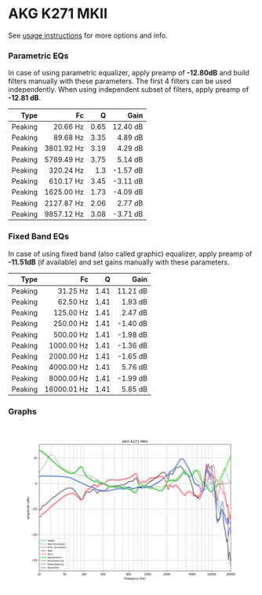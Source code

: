 # AKG K271 MKII
See [usage instructions](https://github.com/jaakkopasanen/AutoEq#usage) for more options and info.

### Parametric EQs
In case of using parametric equalizer, apply preamp of **-12.80dB** and build filters manually
with these parameters. The first 4 filters can be used independently.
When using independent subset of filters, apply preamp of **-12.81 dB**.

| Type    | Fc         |    Q | Gain     |
|--------:|-----------:|-----:|---------:|
| Peaking | 20.66 Hz   | 0.65 | 12.40 dB |
| Peaking | 89.68 Hz   | 3.35 | 4.89 dB  |
| Peaking | 3801.92 Hz | 3.19 | 4.29 dB  |
| Peaking | 5769.49 Hz | 3.75 | 5.14 dB  |
| Peaking | 320.24 Hz  | 1.3  | -1.57 dB |
| Peaking | 610.17 Hz  | 3.45 | -3.11 dB |
| Peaking | 1625.00 Hz | 1.73 | -4.09 dB |
| Peaking | 2127.87 Hz | 2.06 | 2.77 dB  |
| Peaking | 9857.12 Hz | 3.08 | -3.71 dB |

### Fixed Band EQs
In case of using fixed band (also called graphic) equalizer, apply preamp of **-11.51dB**
(if available) and set gains manually with these parameters.

| Type    | Fc          |    Q | Gain     |
|--------:|------------:|-----:|---------:|
| Peaking | 31.25 Hz    | 1.41 | 11.21 dB |
| Peaking | 62.50 Hz    | 1.41 | 1.93 dB  |
| Peaking | 125.00 Hz   | 1.41 | 2.47 dB  |
| Peaking | 250.00 Hz   | 1.41 | -1.40 dB |
| Peaking | 500.00 Hz   | 1.41 | -1.98 dB |
| Peaking | 1000.00 Hz  | 1.41 | -1.36 dB |
| Peaking | 2000.00 Hz  | 1.41 | -1.65 dB |
| Peaking | 4000.00 Hz  | 1.41 | 5.76 dB  |
| Peaking | 8000.00 Hz  | 1.41 | -1.99 dB |
| Peaking | 16000.01 Hz | 1.41 | 5.85 dB  |

### Graphs
![](./AKG%20K271%20MKII.png)